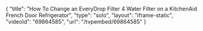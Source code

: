 {
    "title": "How To Change an EveryDrop Filter 4 Water Filter on a KitchenAid French Door Refrigerator",
    "type": "solo",
    "layout": "iframe-static",
    "videoId": "69864585",
    "url": "\/tvpembed\/69864585"
}